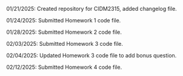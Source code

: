 01/21/2025: Created repository for CIDM2315, added changelog file.

01/24/2025: Submitted Homework 1 code file.

01/28/2025: Submitted Homework 2 code file.

02/03/2025: Submitted Homework 3 code file.

02/04/2025: Updated Homework 3 code file to add bonus question.

02/12/2025: Submitted Homework 4 code file.
